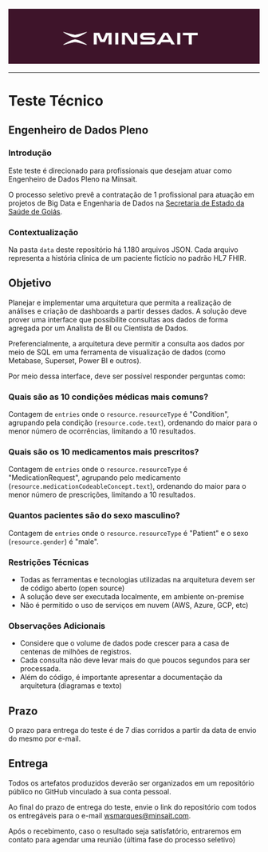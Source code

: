 ![Logo Minsait](imgs/logo_minsait.jpg)
***
# Teste Técnico
## Engenheiro de Dados Pleno

### Introdução
Este teste é direcionado para profissionais que desejam atuar como Engenheiro de Dados Pleno na Minsait. 

O processo seletivo prevê a contratação de 1 profissional para atuação em projetos de Big Data e Engenharia de Dados na [Secretaria de Estado da Saúde de Goiás](https://www.saude.go.gov.br/).

### Contextualização
Na pasta `data` deste repositório há 1.180 arquivos JSON. Cada arquivo representa a história clínica de um paciente fictício no padrão HL7 FHIR.

## Objetivo
Planejar e implementar uma arquitetura que permita a realização de análises e criação de dashboards a partir desses dados. A solução deve prover uma interface que possibilite consultas aos dados de forma agregada por um Analista de BI ou Cientista de Dados.

Preferencialmente, a arquitetura deve permitir a consulta aos dados por meio de SQL em uma ferramenta de visualização de dados (como Metabase, Superset, Power BI e outros).

Por meio dessa interface, deve ser possível responder perguntas como:

### Quais são as 10 condições médicas mais comuns? 
Contagem de `entries` onde o `resource.resourceType` é "Condition", agrupando pela condição (`resource.code.text`), ordenando do maior para o menor número de ocorrências, limitando a 10 resultados.

### Quais são os 10 medicamentos mais prescritos?
Contagem de `entries` onde o `resource.resourceType` é "MedicationRequest", agrupando pelo medicamento (`resource.medicationCodeableConcept.text`), ordenando do maior para o menor número de prescrições, limitando a 10 resultados.

### Quantos pacientes são do sexo masculino?
Contagem de `entries` onde o `resource.resourceType` é "Patient" e o sexo (`resource.gender`) é "male".

### Restrições Técnicas
- Todas as ferramentas e tecnologias utilizadas na arquitetura devem ser de código aberto (open source)
- A solução deve ser executada localmente, em ambiente on-premise
- Não é permitido o uso de serviços em nuvem (AWS, Azure, GCP, etc)

### Observações Adicionais
- Considere que o volume de dados pode crescer para a casa de centenas de milhões de registros.
- Cada consulta não deve levar mais do que poucos segundos para ser processada.
- Além do código, é importante apresentar a documentação da arquitetura (diagramas e texto)

## Prazo
O prazo para entrega do teste é de 7 dias corridos a partir da data de envio do mesmo por e-mail.

## Entrega
Todos os artefatos produzidos deverão ser organizados em um repositório público no GitHub vinculado à sua conta pessoal.

Ao final do prazo de entrega do teste, envie o link do repositório com todos os entregáveis para o e-mail [wsmarques@minsait.com](mailto:wsmarques@minsait.com). 

Após o recebimento, caso o resultado seja satisfatório, entraremos em contato para agendar uma reunião (última fase do processo seletivo)